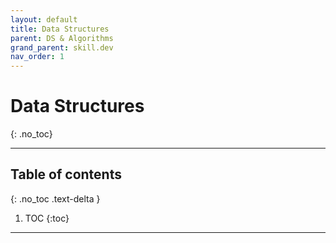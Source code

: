 ```yaml
---
layout: default
title: Data Structures
parent: DS & Algorithms
grand_parent: skill.dev
nav_order: 1
---
```


# Data Structures
{: .no_toc}

---

## Table of contents
{: .no_toc .text-delta }

1. TOC
{:toc}

---
